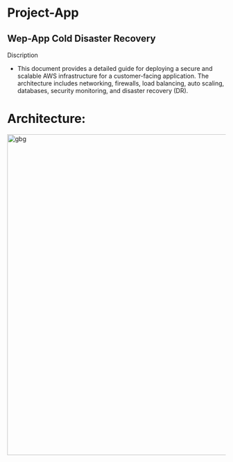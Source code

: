 # Project-App

## Wep-App Cold Disaster Recovery

Discription
- This document provides a detailed guide for deploying a secure and scalable
AWS infrastructure for a customer-facing application. The architecture
includes networking, firewalls, load balancing, auto scaling, databases,
security monitoring, and disaster recovery (DR).

# Architecture:

<img width="1715" height="739" alt="gbg" src="https://github.com/user-attachments/assets/98574a3f-8ed4-4ea3-978c-db6a49845a78" />
